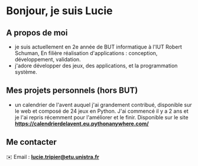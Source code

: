 # Bonjour, je suis Lucie

## A propos de moi
- je suis actuellement en 2e année de BUT informatique à l'IUT Robert Schuman, En filière réalisation d'applications : conception, développement, validation.
- j'adore développer des jeux, des applications, et la programmation système.

## Mes projets personnels (hors BUT)
- un calendrier de l'avent auquel j'ai grandement contribué, disponible sur le web et composé de 24 jeux en Python. J'ai commencé il y a 2 ans et je l'ai repris récemment pour l'améliorer et le finir.
  Disponible sur le site **https://calendrierdelavent.eu.pythonanywhere.com/**

## Me contacter
✉️ Email : **lucie.tripier@etu.unistra.fr**
